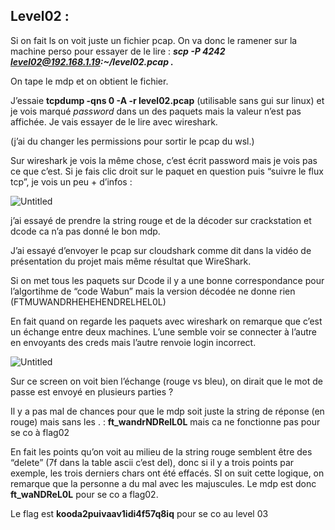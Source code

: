 ## Level02 :
    
Si on fait ls on voit juste un fichier pcap. On va donc le ramener sur la machine perso pour essayer de le lire : ***scp -P 4242 [level02@192.168.1.19](mailto:level02@192.168.1.19):~/level02.pcap .***
    
On tape le mdp et on obtient le fichier.

J’essaie **tcpdump -qns 0 -A -r level02.pcap** (utilisable sans gui sur linux) et je vois marqué *password* dans un des paquets mais la valeur n’est pas affichée. Je vais essayer de le lire avec wireshark.

(j’ai du changer les permissions pour sortir le pcap du wsl.) 

Sur wireshark je vois la même chose, c’est écrit password mais je vois pas ce que c’est. Si je fais clic droit sur le paquet en question puis “suivre le flux tcp”, je vois un peu + d’infos :

![Untitled](./resources/screenshots/Untitled%202.png)

j’ai essayé de prendre la string rouge et de la décoder sur crackstation et dcode ca n’a pas donné le bon mdp.

J’ai essayé d’envoyer le pcap sur cloudshark comme dit dans la vidéo de présentation du projet mais même résultat que WireShark.

Si on met tous les paquets sur Dcode il y a une bonne correspondance pour l’algortihme de “code Wabun” mais la version décodée ne donne rien (FTMUWANDRHEHEHENDRELHEL0L)

En fait quand on regarde les paquets avec wireshark on remarque que c’est un échange entre deux machines. L’une semble voir se connecter à l’autre en envoyants des creds mais l’autre renvoie login incorrect.

![Untitled](./resources/screenshots/Untitled%203.png)

Sur ce screen on voit bien l’échange (rouge vs bleu), on dirait que le mot de passe est envoyé en plusieurs parties ?

Il y a pas mal de chances pour que le mdp soit juste la string de réponse (en rouge) mais sans les . : **ft_wandrNDRelL0L** mais ca ne fonctionne pas pour se co à flag02

En fait les points qu’on voit au milieu de la string rouge semblent être des “delete” (7f dans la table ascii c’est del), donc si il y a trois points par exemple, les trois derniers chars ont été effacés. SI on suit cette logique, on remarque que la personne a du mal avec les majuscules. Le mdp est donc **ft_waNDReL0L** pour se co a flag02.

Le flag est **kooda2puivaav1idi4f57q8iq** pour se co au level 03